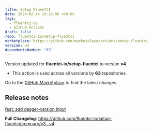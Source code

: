```yaml
---
title: Setup FluentCI
date: 2024-02-14 19:24:50 +00:00
tags:
  - fluentci-io
  - GitHub Actions
draft: false
repo: fluentci-io/setup-fluentci
marketplace: https://github.com/marketplace/actions/setup-fluentci
version: v4
dependentsNumber: "63"
---
```



Version updated for **fluentci-io/setup-fluentci** to version **v4**.
- This action is used across all versions by **63** repositories.

Go to the [GitHub Marketplace](https://github.com/marketplace/actions/setup-fluentci) to find the latest changes.

## Release notes

[feat: add dagger-version input](https://github.com/fluentci-io/setup-fluentci/commit/e07422f01ad15ac7c374cefd1a136ed280f88cc3)

**Full Changelog**: https://github.com/fluentci-io/setup-fluentci/compare/v3...v4
